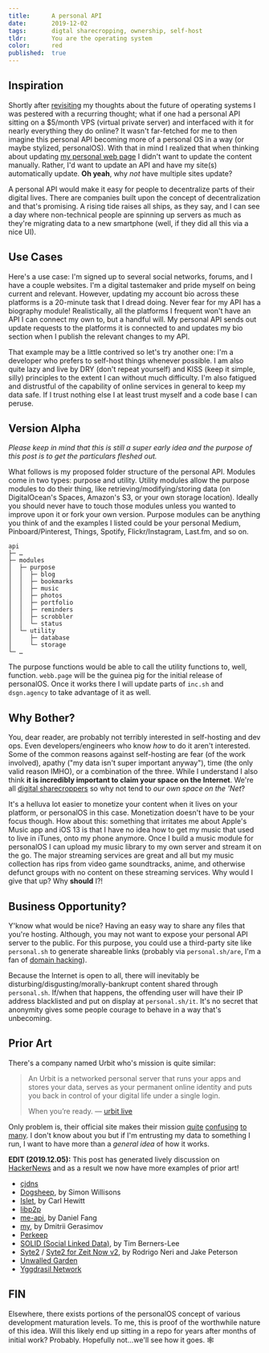 ```yaml
---
title:      A personal API
date:       2019-12-02
tags:       digtal sharecropping, ownership, self-host
tldr:       You are the operating system
color:      red
published:  true
---
```


## Inspiration

Shortly after [revisiting](/2019/future-of-the-operating-system-revisited-i "The Future of the Operating System: Revisited, Part 1") my thoughts about the future of operating systems I was pestered with a recurring thought; what if one had a personal API sitting on a $5/month VPS (virtual private server) and interfaced with it for nearly everything they do online? It wasn't far-fetched for me to then imagine this personal API becoming more of a personal OS in a way (or maybe stylized, personalOS). With that in mind I realized that when thinking about updating [my personal web page](https://webb.page "My web page is Webb.Page! Hehehe") I didn't want to update the content manually. Rather, I'd want to update an API and have my site(s) automatically update. **Oh yeah**, why _not_ have multiple sites update?

A personal API would make it easy for people to decentralize parts of their digital lives. There are companies built upon the concept of decentralization and that's promising. A rising tide raises all ships, as they say, and I can see a day where non-technical people are spinning up servers as much as they're migrating data to a new smartphone (well, if they did all this via a nice UI).

## Use Cases

Here's a use case: I'm signed up to several social networks, forums, and I have a couple websites. I'm a digital tastemaker and pride myself on being current and relevant. However, updating my account bio across these platforms is a 20-minute task that I dread doing. Never fear for my API has a biography module! Realistically, all the platforms I frequent won't have an API I can connect my own to, but a handful will. My personal API sends out update requests to the platforms it is connected to and updates my bio section when I publish the relevant changes to my API.

That example may be a little contrived so let's try another one: I'm a developer who prefers to self-host things whenever possible. I am also quite lazy and live by DRY (don't repeat yourself) and KISS (keep it simple, silly) principles to the extent I can without much difficulty. I'm also fatigued and distrustful of the capability of online services in general to keep my data safe. If I trust nothing else I at least trust myself and a code base I can peruse.

## Version Alpha

_Please keep in mind that this is still a super early idea and the purpose of this post is to get the particulars fleshed out._

What follows is my proposed folder structure of the personal API. Modules come in two types: purpose and utility. Utility modules allow the purpose modules to do their thing, like retrieving/modifying/storing data (on DigitalOcean's Spaces, Amazon's S3, or your own storage location). Ideally you should never have to touch those modules unless you wanted to improve upon it or fork your own version. Purpose modules can be anything you think of and the examples I listed could be your personal Medium, Pinboard/Pinterest, Things, Spotify, Flickr/Instagram, Last.fm, and so on.

```text
api
├─ …
├─ modules
│  ├─ purpose
│  │  ├─ blog
│  │  ├─ bookmarks
│  │  ├─ music
│  │  ├─ photos
│  │  ├─ portfolio
│  │  ├─ reminders
│  │  ├─ scrobbler
│  │  └─ status
│  └─ utility
│     ├─ database
│     └─ storage
└─ …
```

The purpose functions would be able to call the utility functions to, well, function. `webb.page` will be the guinea pig for the initial release of personalOS. Once it works there I will update parts of `inc.sh` and `dsgn.agency` to take advantage of it as well.

## Why Bother?

You, dear reader, are probably not terribly interested in self-hosting and dev ops. Even developers/engineers who know _how_ to do it aren't interested. Some of the common reasons against self-hosting are fear (of the work involved), apathy ("my data isn't super important anyway"), time (the only valid reason IMHO), or a combination of the three. While I understand I also think **it is incredibly important to claim your space on the Internet**. We're all [digital sharecroppers](https://info.ideagrove.com/knowledgebase/digital-marketing/what-is-digital-sharecropping-and-why-is-it-a-bad-thing "What is 'digital sharecropping' and why is it a bad thing?") so why not tend to _our own space on the 'Net_?

It's a helluva lot easier to monetize your content when it lives on your platform, or personalOS in this case. Monetization doesn't have to be your focus though. How about this: something that irritates me about Apple's Music app and iOS 13 is that I have no idea how to get my music that used to live in iTunes, onto my phone anymore. Once I build a music module for personalOS I can upload my music library to my own server and stream it on the go. The major streaming services are great and all but my music collection has rips from video game soundtracks, anime, and otherwise defunct groups with no content on these streaming services. Why would I give that up? Why **should** I?!

## Business Opportunity?

Y'know what would be nice? Having an easy way to share any files that you're hosting. Although, you may not want to expose your personal API server to the public. For this purpose, you could use a third-party site like `personal.sh` to generate shareable links (probably via `personal.sh/are`, I'm a fan of [domain hacking](https://en.wikipedia.org/wiki/Domain_hack "Explanation of 'Domain hack' on Wikipedia")).

Because the Internet is open to all, there will inevitably be disturbing/disgusting/morally-bankrupt content shared through `personal.sh`. If/when that happens, the offending user will have their IP address blacklisted and put on display at `personal.sh/it`. It's no secret that anonymity gives some people courage to behave in a way that's unbecoming.

## Prior Art

There's a company named Urbit who's mission is quite similar:

> An Urbit is a networked personal server that runs your apps and stores your data, serves as your permanent online identity and puts you back in control of your digital life under a single login.
>
> When you’re ready.
> — [urbit live](https://twitter.com/urbitlive/status/1192262246384230400 "'urbit live' account on Twitter")

Only problem is, their official site makes their mission [quite](https://news.ycombinator.com/item?id=21672481) [confusing](https://news.ycombinator.com/item?id=18908051) [to many](https://news.ycombinator.com/item?id=6438320). I don't know about you but if I'm entrusting my data to something I run, I want to have more than a *general idea* of how it works.

**EDIT (2019.12.05):** This post has generated lively discussion on [HackerNews](https://news.ycombinator.com/item?id=21684949) and as a result we now have more examples of prior art!

- [cjdns](https://github.com/cjdelisle/cjdns)
- [Dogsheep](https://dogsheep.github.io), by Simon Willisons
- [Islet](https://www.infoq.com/presentations/strong-types-actor-iot), by Carl Hewitt
- [libp2p](https://libp2p.io)
- [me-api](https://github.com/danfang/me-api), by Daniel Fang
- [my](https://github.com/karlicoss/my), by Dmitrii Gerasimov
- [Perkeep](https://perkeep.org)
- [SOLID (Social Linked Data)](https://solid.mit.edu), by Tim Berners-Lee
- [Syte2](https://github.com/rigoneri/Syte2) / [Syte2 for Zeit Now v2](https://github.com/jake-101/Syte2-4-Zeit2.0), by Rodrigo Neri and Jake Peterson
- [Unwalled Garden](https://unwalled.garden)
- [Yggdrasil Network](https://github.com/yggdrasil-network/yggdrasil-go)

## FIN

Elsewhere, there exists portions of the personalOS concept of various development maturation levels. To me, this is proof of the worthwhile nature of this idea. Will this likely end up sitting in a repo for years after months of initial work? Probably. Hopefully not...we'll see how it goes. 🕸

